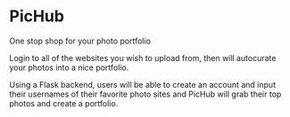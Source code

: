 # PicHub
One stop shop for your photo portfolio

Login to all of the websites you wish to upload from, then will autocurate your photos into a nice portfolio.

Using a Flask backend, users will be able to create an account and input their usernames of their favorite photo sites and PicHub
will grab their top photos and create a portfolio.
